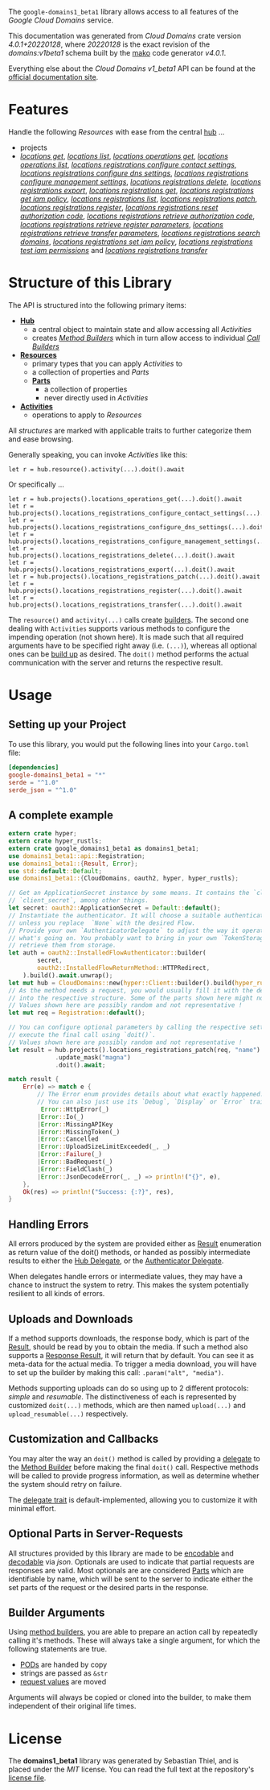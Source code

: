 <!---
DO NOT EDIT !
This file was generated automatically from 'src/generator/templates/api/README.md.mako'
DO NOT EDIT !
-->
The `google-domains1_beta1` library allows access to all features of the *Google Cloud Domains* service.

This documentation was generated from *Cloud Domains* crate version *4.0.1+20220128*, where *20220128* is the exact revision of the *domains:v1beta1* schema built by the [mako](http://www.makotemplates.org/) code generator *v4.0.1*.

Everything else about the *Cloud Domains* *v1_beta1* API can be found at the
[official documentation site](https://cloud.google.com/domains/).
# Features

Handle the following *Resources* with ease from the central [hub](https://docs.rs/google-domains1_beta1/4.0.1+20220128/google_domains1_beta1/CloudDomains) ... 

* projects
 * [*locations get*](https://docs.rs/google-domains1_beta1/4.0.1+20220128/google_domains1_beta1/api::ProjectLocationGetCall), [*locations list*](https://docs.rs/google-domains1_beta1/4.0.1+20220128/google_domains1_beta1/api::ProjectLocationListCall), [*locations operations get*](https://docs.rs/google-domains1_beta1/4.0.1+20220128/google_domains1_beta1/api::ProjectLocationOperationGetCall), [*locations operations list*](https://docs.rs/google-domains1_beta1/4.0.1+20220128/google_domains1_beta1/api::ProjectLocationOperationListCall), [*locations registrations configure contact settings*](https://docs.rs/google-domains1_beta1/4.0.1+20220128/google_domains1_beta1/api::ProjectLocationRegistrationConfigureContactSettingCall), [*locations registrations configure dns settings*](https://docs.rs/google-domains1_beta1/4.0.1+20220128/google_domains1_beta1/api::ProjectLocationRegistrationConfigureDnsSettingCall), [*locations registrations configure management settings*](https://docs.rs/google-domains1_beta1/4.0.1+20220128/google_domains1_beta1/api::ProjectLocationRegistrationConfigureManagementSettingCall), [*locations registrations delete*](https://docs.rs/google-domains1_beta1/4.0.1+20220128/google_domains1_beta1/api::ProjectLocationRegistrationDeleteCall), [*locations registrations export*](https://docs.rs/google-domains1_beta1/4.0.1+20220128/google_domains1_beta1/api::ProjectLocationRegistrationExportCall), [*locations registrations get*](https://docs.rs/google-domains1_beta1/4.0.1+20220128/google_domains1_beta1/api::ProjectLocationRegistrationGetCall), [*locations registrations get iam policy*](https://docs.rs/google-domains1_beta1/4.0.1+20220128/google_domains1_beta1/api::ProjectLocationRegistrationGetIamPolicyCall), [*locations registrations list*](https://docs.rs/google-domains1_beta1/4.0.1+20220128/google_domains1_beta1/api::ProjectLocationRegistrationListCall), [*locations registrations patch*](https://docs.rs/google-domains1_beta1/4.0.1+20220128/google_domains1_beta1/api::ProjectLocationRegistrationPatchCall), [*locations registrations register*](https://docs.rs/google-domains1_beta1/4.0.1+20220128/google_domains1_beta1/api::ProjectLocationRegistrationRegisterCall), [*locations registrations reset authorization code*](https://docs.rs/google-domains1_beta1/4.0.1+20220128/google_domains1_beta1/api::ProjectLocationRegistrationResetAuthorizationCodeCall), [*locations registrations retrieve authorization code*](https://docs.rs/google-domains1_beta1/4.0.1+20220128/google_domains1_beta1/api::ProjectLocationRegistrationRetrieveAuthorizationCodeCall), [*locations registrations retrieve register parameters*](https://docs.rs/google-domains1_beta1/4.0.1+20220128/google_domains1_beta1/api::ProjectLocationRegistrationRetrieveRegisterParameterCall), [*locations registrations retrieve transfer parameters*](https://docs.rs/google-domains1_beta1/4.0.1+20220128/google_domains1_beta1/api::ProjectLocationRegistrationRetrieveTransferParameterCall), [*locations registrations search domains*](https://docs.rs/google-domains1_beta1/4.0.1+20220128/google_domains1_beta1/api::ProjectLocationRegistrationSearchDomainCall), [*locations registrations set iam policy*](https://docs.rs/google-domains1_beta1/4.0.1+20220128/google_domains1_beta1/api::ProjectLocationRegistrationSetIamPolicyCall), [*locations registrations test iam permissions*](https://docs.rs/google-domains1_beta1/4.0.1+20220128/google_domains1_beta1/api::ProjectLocationRegistrationTestIamPermissionCall) and [*locations registrations transfer*](https://docs.rs/google-domains1_beta1/4.0.1+20220128/google_domains1_beta1/api::ProjectLocationRegistrationTransferCall)




# Structure of this Library

The API is structured into the following primary items:

* **[Hub](https://docs.rs/google-domains1_beta1/4.0.1+20220128/google_domains1_beta1/CloudDomains)**
    * a central object to maintain state and allow accessing all *Activities*
    * creates [*Method Builders*](https://docs.rs/google-domains1_beta1/4.0.1+20220128/google_domains1_beta1/client::MethodsBuilder) which in turn
      allow access to individual [*Call Builders*](https://docs.rs/google-domains1_beta1/4.0.1+20220128/google_domains1_beta1/client::CallBuilder)
* **[Resources](https://docs.rs/google-domains1_beta1/4.0.1+20220128/google_domains1_beta1/client::Resource)**
    * primary types that you can apply *Activities* to
    * a collection of properties and *Parts*
    * **[Parts](https://docs.rs/google-domains1_beta1/4.0.1+20220128/google_domains1_beta1/client::Part)**
        * a collection of properties
        * never directly used in *Activities*
* **[Activities](https://docs.rs/google-domains1_beta1/4.0.1+20220128/google_domains1_beta1/client::CallBuilder)**
    * operations to apply to *Resources*

All *structures* are marked with applicable traits to further categorize them and ease browsing.

Generally speaking, you can invoke *Activities* like this:

```Rust,ignore
let r = hub.resource().activity(...).doit().await
```

Or specifically ...

```ignore
let r = hub.projects().locations_operations_get(...).doit().await
let r = hub.projects().locations_registrations_configure_contact_settings(...).doit().await
let r = hub.projects().locations_registrations_configure_dns_settings(...).doit().await
let r = hub.projects().locations_registrations_configure_management_settings(...).doit().await
let r = hub.projects().locations_registrations_delete(...).doit().await
let r = hub.projects().locations_registrations_export(...).doit().await
let r = hub.projects().locations_registrations_patch(...).doit().await
let r = hub.projects().locations_registrations_register(...).doit().await
let r = hub.projects().locations_registrations_transfer(...).doit().await
```

The `resource()` and `activity(...)` calls create [builders][builder-pattern]. The second one dealing with `Activities` 
supports various methods to configure the impending operation (not shown here). It is made such that all required arguments have to be 
specified right away (i.e. `(...)`), whereas all optional ones can be [build up][builder-pattern] as desired.
The `doit()` method performs the actual communication with the server and returns the respective result.

# Usage

## Setting up your Project

To use this library, you would put the following lines into your `Cargo.toml` file:

```toml
[dependencies]
google-domains1_beta1 = "*"
serde = "^1.0"
serde_json = "^1.0"
```

## A complete example

```Rust
extern crate hyper;
extern crate hyper_rustls;
extern crate google_domains1_beta1 as domains1_beta1;
use domains1_beta1::api::Registration;
use domains1_beta1::{Result, Error};
use std::default::Default;
use domains1_beta1::{CloudDomains, oauth2, hyper, hyper_rustls};

// Get an ApplicationSecret instance by some means. It contains the `client_id` and 
// `client_secret`, among other things.
let secret: oauth2::ApplicationSecret = Default::default();
// Instantiate the authenticator. It will choose a suitable authentication flow for you, 
// unless you replace  `None` with the desired Flow.
// Provide your own `AuthenticatorDelegate` to adjust the way it operates and get feedback about 
// what's going on. You probably want to bring in your own `TokenStorage` to persist tokens and
// retrieve them from storage.
let auth = oauth2::InstalledFlowAuthenticator::builder(
        secret,
        oauth2::InstalledFlowReturnMethod::HTTPRedirect,
    ).build().await.unwrap();
let mut hub = CloudDomains::new(hyper::Client::builder().build(hyper_rustls::HttpsConnectorBuilder::new().with_native_roots().https_or_http().enable_http1().enable_http2().build()), auth);
// As the method needs a request, you would usually fill it with the desired information
// into the respective structure. Some of the parts shown here might not be applicable !
// Values shown here are possibly random and not representative !
let mut req = Registration::default();

// You can configure optional parameters by calling the respective setters at will, and
// execute the final call using `doit()`.
// Values shown here are possibly random and not representative !
let result = hub.projects().locations_registrations_patch(req, "name")
             .update_mask("magna")
             .doit().await;

match result {
    Err(e) => match e {
        // The Error enum provides details about what exactly happened.
        // You can also just use its `Debug`, `Display` or `Error` traits
         Error::HttpError(_)
        |Error::Io(_)
        |Error::MissingAPIKey
        |Error::MissingToken(_)
        |Error::Cancelled
        |Error::UploadSizeLimitExceeded(_, _)
        |Error::Failure(_)
        |Error::BadRequest(_)
        |Error::FieldClash(_)
        |Error::JsonDecodeError(_, _) => println!("{}", e),
    },
    Ok(res) => println!("Success: {:?}", res),
}

```
## Handling Errors

All errors produced by the system are provided either as [Result](https://docs.rs/google-domains1_beta1/4.0.1+20220128/google_domains1_beta1/client::Result) enumeration as return value of
the doit() methods, or handed as possibly intermediate results to either the 
[Hub Delegate](https://docs.rs/google-domains1_beta1/4.0.1+20220128/google_domains1_beta1/client::Delegate), or the [Authenticator Delegate](https://docs.rs/yup-oauth2/*/yup_oauth2/trait.AuthenticatorDelegate.html).

When delegates handle errors or intermediate values, they may have a chance to instruct the system to retry. This 
makes the system potentially resilient to all kinds of errors.

## Uploads and Downloads
If a method supports downloads, the response body, which is part of the [Result](https://docs.rs/google-domains1_beta1/4.0.1+20220128/google_domains1_beta1/client::Result), should be
read by you to obtain the media.
If such a method also supports a [Response Result](https://docs.rs/google-domains1_beta1/4.0.1+20220128/google_domains1_beta1/client::ResponseResult), it will return that by default.
You can see it as meta-data for the actual media. To trigger a media download, you will have to set up the builder by making
this call: `.param("alt", "media")`.

Methods supporting uploads can do so using up to 2 different protocols: 
*simple* and *resumable*. The distinctiveness of each is represented by customized 
`doit(...)` methods, which are then named `upload(...)` and `upload_resumable(...)` respectively.

## Customization and Callbacks

You may alter the way an `doit()` method is called by providing a [delegate](https://docs.rs/google-domains1_beta1/4.0.1+20220128/google_domains1_beta1/client::Delegate) to the 
[Method Builder](https://docs.rs/google-domains1_beta1/4.0.1+20220128/google_domains1_beta1/client::CallBuilder) before making the final `doit()` call. 
Respective methods will be called to provide progress information, as well as determine whether the system should 
retry on failure.

The [delegate trait](https://docs.rs/google-domains1_beta1/4.0.1+20220128/google_domains1_beta1/client::Delegate) is default-implemented, allowing you to customize it with minimal effort.

## Optional Parts in Server-Requests

All structures provided by this library are made to be [encodable](https://docs.rs/google-domains1_beta1/4.0.1+20220128/google_domains1_beta1/client::RequestValue) and 
[decodable](https://docs.rs/google-domains1_beta1/4.0.1+20220128/google_domains1_beta1/client::ResponseResult) via *json*. Optionals are used to indicate that partial requests are responses 
are valid.
Most optionals are are considered [Parts](https://docs.rs/google-domains1_beta1/4.0.1+20220128/google_domains1_beta1/client::Part) which are identifiable by name, which will be sent to 
the server to indicate either the set parts of the request or the desired parts in the response.

## Builder Arguments

Using [method builders](https://docs.rs/google-domains1_beta1/4.0.1+20220128/google_domains1_beta1/client::CallBuilder), you are able to prepare an action call by repeatedly calling it's methods.
These will always take a single argument, for which the following statements are true.

* [PODs][wiki-pod] are handed by copy
* strings are passed as `&str`
* [request values](https://docs.rs/google-domains1_beta1/4.0.1+20220128/google_domains1_beta1/client::RequestValue) are moved

Arguments will always be copied or cloned into the builder, to make them independent of their original life times.

[wiki-pod]: http://en.wikipedia.org/wiki/Plain_old_data_structure
[builder-pattern]: http://en.wikipedia.org/wiki/Builder_pattern
[google-go-api]: https://github.com/google/google-api-go-client

# License
The **domains1_beta1** library was generated by Sebastian Thiel, and is placed 
under the *MIT* license.
You can read the full text at the repository's [license file][repo-license].

[repo-license]: https://github.com/Byron/google-apis-rsblob/main/LICENSE.md

